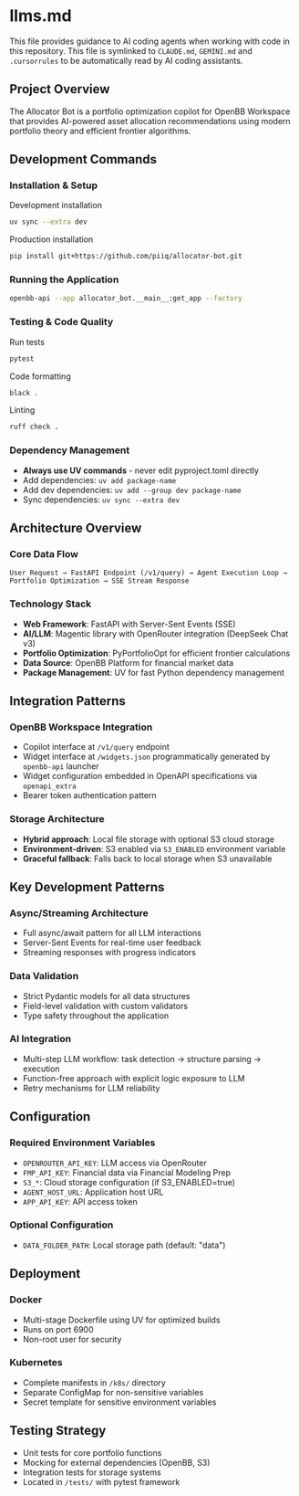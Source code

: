 # llms.md

This file provides guidance to AI coding agents when working with code in this repository.
This file is symlinked to `CLAUDE.md`, `GEMINI.md` and `.cursorrules` to be automatically read by AI coding assistants.

## Project Overview

The Allocator Bot is a portfolio optimization copilot for OpenBB Workspace that provides AI-powered asset allocation recommendations using modern portfolio theory and efficient frontier algorithms.

## Development Commands

### Installation & Setup

Development installation

```bash
uv sync --extra dev
```

Production installation

```bash
pip install git+https://github.com/piiq/allocator-bot.git
```

### Running the Application

```bash
openbb-api --app allocator_bot.__main__:get_app --factory
```

### Testing & Code Quality

Run tests

```bash
pytest
```

Code formatting

```bash
black .
```

Linting

```bash
ruff check .
```

### Dependency Management

- **Always use UV commands** - never edit pyproject.toml directly
- Add dependencies: `uv add package-name`
- Add dev dependencies: `uv add --group dev package-name`
- Sync dependencies: `uv sync --extra dev`

## Architecture Overview

### Core Data Flow

```plaintext
User Request → FastAPI Endpoint (/v1/query) → Agent Execution Loop → Portfolio Optimization → SSE Stream Response
```

### Technology Stack

- **Web Framework**: FastAPI with Server-Sent Events (SSE)
- **AI/LLM**: Magentic library with OpenRouter integration (DeepSeek Chat v3)
- **Portfolio Optimization**: PyPortfolioOpt for efficient frontier calculations
- **Data Source**: OpenBB Platform for financial market data
- **Package Management**: UV for fast Python dependency management

## Integration Patterns

### OpenBB Workspace Integration

- Copilot interface at `/v1/query` endpoint
- Widget interface at `/widgets.json` programmatically generated by `openbb-api` launcher
- Widget configuration embedded in OpenAPI specifications via `openapi_extra`
- Bearer token authentication pattern

### Storage Architecture

- **Hybrid approach**: Local file storage with optional S3 cloud storage
- **Environment-driven**: S3 enabled via `S3_ENABLED` environment variable
- **Graceful fallback**: Falls back to local storage when S3 unavailable

## Key Development Patterns

### Async/Streaming Architecture

- Full async/await pattern for all LLM interactions
- Server-Sent Events for real-time user feedback
- Streaming responses with progress indicators

### Data Validation

- Strict Pydantic models for all data structures
- Field-level validation with custom validators
- Type safety throughout the application

### AI Integration

- Multi-step LLM workflow: task detection → structure parsing → execution
- Function-free approach with explicit logic exposure to LLM
- Retry mechanisms for LLM reliability

## Configuration

### Required Environment Variables

- `OPENROUTER_API_KEY`: LLM access via OpenRouter
- `FMP_API_KEY`: Financial data via Financial Modeling Prep
- `S3_*`: Cloud storage configuration (if S3_ENABLED=true)
- `AGENT_HOST_URL`: Application host URL
- `APP_API_KEY`: API access token

### Optional Configuration

- `DATA_FOLDER_PATH`: Local storage path (default: "data")

## Deployment

### Docker

- Multi-stage Dockerfile using UV for optimized builds
- Runs on port 6900
- Non-root user for security

### Kubernetes

- Complete manifests in `/k8s/` directory
- Separate ConfigMap for non-sensitive variables
- Secret template for sensitive environment variables

## Testing Strategy

- Unit tests for core portfolio functions
- Mocking for external dependencies (OpenBB, S3)
- Integration tests for storage systems
- Located in `/tests/` with pytest framework
